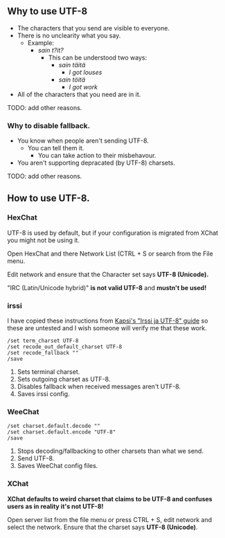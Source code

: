 <!DOCTYPE html>
<html>
<head>
<meta charset="UTF-8" />
<!-- <meta http-equiv="refresh" content="60" /> -->
<meta name="description" content="Why to not use other charsets than UTF-8 in IRC and how to do it." />
<meta name="keywords" content="IRC,UTF-8,charset,Unicode,XChat,HexChat,irssi,WeeChat," />
<meta name="author" content="Mikaela Suomalainen" />
<link rel="canonical" href="https://mkaysi.github.io/pages/external/irc-utf-8.html">
<title>UTF-8 in IRC</title>
<link rel="stylesheet" type="text/css" href="../../css.css" />
</head>
<body>

## Why to use UTF-8

* The characters that you send are visible to everyone.
* There is no unclearity what you say.
    * Example:
        * *sain t?it?*
            * This can be understood two ways:
                * *sain täitä*
                    * *I got louses*
                * *sain töitä*
                    * *I got work*
* All of the characters that you need are in it.

TODO: add other reasons.

### Why to disable fallback.

* You know when people aren't sending UTF-8.
    * You can tell them it.
        * You can take action to their misbehavour.
* You aren't supporting depracated (by UTF-8) charsets.

TODO: add other reasons.

## How to use UTF-8.

### HexChat

UTF-8 is used by default, but if your configuration is migrated from XChat 
you might not be using it.

Open HexChat and there Network List (CTRL + S or search from the File 
menu.

Edit network and ensure that the Character set says **UTF-8 (Unicode).**

"IRC (Latin/Unicode hybrid)" **is not valid UTF-8** and **mustn't be 
used!**

### irssi

I have copied these instructions from [Kapsi's "Irssi ja UTF-8" guide](http://www.kapsi.fi/ohjeet/irssi-utf8.html) 
so these are untested and I wish someone will verify me that these work.

```
/set term_charset UTF-8
/set recode_out_default_charset UTF-8
/set recode_fallback ""
/save
```

1. Sets terminal charset.
2. Sets outgoing charset as UTF-8.
3. Disables fallback when received messages aren't UTF-8.
4. Saves irssi config.

### WeeChat

```
/set charset.default.decode ""
/set charset.default.encode "UTF-8"
/save
```

1. Stops decoding/fallbacking to other charsets than what we send.
2. Send UTF-8.
3. Saves WeeChat config files.

### XChat

**XChat defaults to weird charset that claims to be UTF-8 and confuses 
users as in reality it's not UTF-8!**

Open server list from the file menu or press 
CTRL + S, edit network and select the network. Ensure that the charset 
says **UTF-8 (Unicode)**.

</body>
</html>
<!-- vim : set ft=markdown-->
